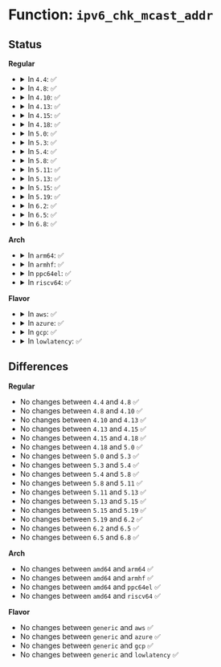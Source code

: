 # Function: <code>ipv6_chk_mcast_addr</code>

## Status
<b>Regular</b>
<ul>
<li>
<details>
<summary>In <code>4.4</code>: ✅</summary>

```c
bool ipv6_chk_mcast_addr(struct net_device *dev, const struct in6_addr *group, const struct in6_addr *src_addr);
```

**Collision:** Unique Global

**Inline:** No

**Transformation:** False

**Instances:**

```
In net/ipv6/mcast.c (ffffffff817ecc70)
Location: net/ipv6/mcast.c:955
Inline: False
Direct callers:
  - net/ipv6/ip6_output.c:ip6_finish_output2
  - net/ipv6/ip6_input.c:ip6_input_finish
  - net/ipv6/ip6_input.c:ip6_mc_input
```
**Symbols:**

```
ffffffff817ecc70-ffffffff817ecda2: ipv6_chk_mcast_addr (STB_GLOBAL)
```
</details>
</li>
<li>
<details>
<summary>In <code>4.8</code>: ✅</summary>

```c
bool ipv6_chk_mcast_addr(struct net_device *dev, const struct in6_addr *group, const struct in6_addr *src_addr);
```

**Collision:** Unique Global

**Inline:** No

**Transformation:** False

**Instances:**

```
In net/ipv6/mcast.c (ffffffff8185b4a0)
Location: net/ipv6/mcast.c:955
Inline: False
Direct callers:
  - net/ipv6/ip6_output.c:ip6_finish_output2
  - net/ipv6/ip6_input.c:ip6_mc_input
  - net/ipv6/ip6_input.c:ip6_input_finish
```
**Symbols:**

```
ffffffff8185b4a0-ffffffff8185b5d2: ipv6_chk_mcast_addr (STB_GLOBAL)
```
</details>
</li>
<li>
<details>
<summary>In <code>4.10</code>: ✅</summary>

```c
bool ipv6_chk_mcast_addr(struct net_device *dev, const struct in6_addr *group, const struct in6_addr *src_addr);
```

**Collision:** Unique Global

**Inline:** No

**Transformation:** False

**Instances:**

```
In net/ipv6/mcast.c (ffffffff8188d3a0)
Location: net/ipv6/mcast.c:969
Inline: False
Direct callers:
  - net/ipv6/ip6_output.c:ip6_finish_output2
  - net/ipv6/ip6_input.c:ip6_mc_input
  - net/ipv6/ip6_input.c:ip6_input_finish
```
**Symbols:**

```
ffffffff8188d3a0-ffffffff8188d4d2: ipv6_chk_mcast_addr (STB_GLOBAL)
```
</details>
</li>
<li>
<details>
<summary>In <code>4.13</code>: ✅</summary>

```c
bool ipv6_chk_mcast_addr(struct net_device *dev, const struct in6_addr *group, const struct in6_addr *src_addr);
```

**Collision:** Unique Global

**Inline:** No

**Transformation:** False

**Instances:**

```
In net/ipv6/mcast.c (ffffffff818b3a80)
Location: net/ipv6/mcast.c:969
Inline: False
Direct callers:
  - net/ipv6/ip6_output.c:ip6_finish_output2
  - net/ipv6/ip6_input.c:ip6_mc_input
  - net/ipv6/ip6_input.c:ip6_input_finish
```
**Symbols:**

```
ffffffff818b3a80-ffffffff818b3ba3: ipv6_chk_mcast_addr (STB_GLOBAL)
```
</details>
</li>
<li>
<details>
<summary>In <code>4.15</code>: ✅</summary>

```c
bool ipv6_chk_mcast_addr(struct net_device *dev, const struct in6_addr *group, const struct in6_addr *src_addr);
```

**Collision:** Unique Global

**Inline:** No

**Transformation:** False

**Instances:**

```
In net/ipv6/mcast.c (ffffffff81936800)
Location: net/ipv6/mcast.c:969
Inline: False
Direct callers:
  - net/ipv6/ip6_output.c:ip6_finish_output2
  - net/ipv6/ip6_input.c:ip6_mc_input
  - net/ipv6/ip6_input.c:ip6_input_finish
```
**Symbols:**

```
ffffffff81936800-ffffffff81936920: ipv6_chk_mcast_addr (STB_GLOBAL)
```
</details>
</li>
<li>
<details>
<summary>In <code>4.18</code>: ✅</summary>

```c
bool ipv6_chk_mcast_addr(struct net_device *dev, const struct in6_addr *group, const struct in6_addr *src_addr);
```

**Collision:** Unique Global

**Inline:** No

**Transformation:** False

**Instances:**

```
In net/ipv6/mcast.c (ffffffff8198f590)
Location: net/ipv6/mcast.c:994
Inline: False
Direct callers:
  - net/ipv6/ip6_output.c:ip6_finish_output2
  - net/ipv6/ip6_input.c:ip6_mc_input
  - net/ipv6/ip6_input.c:ip6_input_finish
```
**Symbols:**

```
ffffffff8198f590-ffffffff8198f6b1: ipv6_chk_mcast_addr (STB_GLOBAL)
```
</details>
</li>
<li>
<details>
<summary>In <code>5.0</code>: ✅</summary>

```c
bool ipv6_chk_mcast_addr(struct net_device *dev, const struct in6_addr *group, const struct in6_addr *src_addr);
```

**Collision:** Unique Global

**Inline:** No

**Transformation:** False

**Instances:**

```
In net/ipv6/mcast.c (ffffffff819c5e50)
Location: net/ipv6/mcast.c:994
Inline: False
Direct callers:
  - net/ipv6/ip6_output.c:ip6_finish_output2
  - net/ipv6/ip6_input.c:ip6_mc_input
  - net/ipv6/ip6_input.c:ip6_protocol_deliver_rcu
```
**Symbols:**

```
ffffffff819c5e50-ffffffff819c5f71: ipv6_chk_mcast_addr (STB_GLOBAL)
```
</details>
</li>
<li>
<details>
<summary>In <code>5.3</code>: ✅</summary>

```c
bool ipv6_chk_mcast_addr(struct net_device *dev, const struct in6_addr *group, const struct in6_addr *src_addr);
```

**Collision:** Unique Global

**Inline:** No

**Transformation:** False

**Instances:**

```
In net/ipv6/mcast.c (ffffffff81a34cc0)
Location: net/ipv6/mcast.c:993
Inline: False
Direct callers:
  - net/ipv6/ip6_output.c:ip6_finish_output2
  - net/ipv6/ip6_input.c:ip6_mc_input
  - net/ipv6/ip6_input.c:ip6_mc_input
  - net/ipv6/ip6_input.c:ip6_protocol_deliver_rcu
```
**Symbols:**

```
ffffffff81a34cc0-ffffffff81a34ddd: ipv6_chk_mcast_addr (STB_GLOBAL)
```
</details>
</li>
<li>
<details>
<summary>In <code>5.4</code>: ✅</summary>

```c
bool ipv6_chk_mcast_addr(struct net_device *dev, const struct in6_addr *group, const struct in6_addr *src_addr);
```

**Collision:** Unique Global

**Inline:** No

**Transformation:** False

**Instances:**

```
In net/ipv6/mcast.c (ffffffff81a6b810)
Location: net/ipv6/mcast.c:993
Inline: False
Direct callers:
  - net/ipv6/ip6_output.c:ip6_finish_output2
  - net/ipv6/ip6_input.c:ip6_mc_input
  - net/ipv6/ip6_input.c:ip6_mc_input
  - net/ipv6/ip6_input.c:ip6_protocol_deliver_rcu
```
**Symbols:**

```
ffffffff81a6b810-ffffffff81a6b92d: ipv6_chk_mcast_addr (STB_GLOBAL)
```
</details>
</li>
<li>
<details>
<summary>In <code>5.8</code>: ✅</summary>

```c
bool ipv6_chk_mcast_addr(struct net_device *dev, const struct in6_addr *group, const struct in6_addr *src_addr);
```

**Collision:** Unique Global

**Inline:** No

**Transformation:** False

**Instances:**

```
In net/ipv6/mcast.c (ffffffff81b64760)
Location: net/ipv6/mcast.c:990
Inline: False
Direct callers:
  - net/ipv6/ip6_output.c:ip6_finish_output2
  - net/ipv6/ip6_input.c:ip6_mc_input
  - net/ipv6/ip6_input.c:ip6_mc_input
  - net/ipv6/ip6_input.c:ip6_protocol_deliver_rcu
```
**Symbols:**

```
ffffffff81b64760-ffffffff81b6486e: ipv6_chk_mcast_addr (STB_GLOBAL)
```
</details>
</li>
<li>
<details>
<summary>In <code>5.11</code>: ✅</summary>

```c
bool ipv6_chk_mcast_addr(struct net_device *dev, const struct in6_addr *group, const struct in6_addr *src_addr);
```

**Collision:** Unique Global

**Inline:** No

**Transformation:** False

**Instances:**

```
In net/ipv6/mcast.c (ffffffff81b72ef0)
Location: net/ipv6/mcast.c:990
Inline: False
Direct callers:
  - net/ipv6/ip6_output.c:ip6_finish_output2
  - net/ipv6/ip6_input.c:ip6_mc_input
  - net/ipv6/ip6_input.c:ip6_mc_input
  - net/ipv6/ip6_input.c:ip6_protocol_deliver_rcu
```
**Symbols:**

```
ffffffff81b72ef0-ffffffff81b73003: ipv6_chk_mcast_addr (STB_GLOBAL)
```
</details>
</li>
<li>
<details>
<summary>In <code>5.13</code>: ✅</summary>

```c
bool ipv6_chk_mcast_addr(struct net_device *dev, const struct in6_addr *group, const struct in6_addr *src_addr);
```

**Collision:** Unique Global

**Inline:** No

**Transformation:** False

**Instances:**

```
In net/ipv6/mcast.c (ffffffff81b61bd0)
Location: net/ipv6/mcast.c:1009
Inline: False
Direct callers:
  - net/ipv6/ip6_output.c:ip6_finish_output2
  - net/ipv6/ip6_input.c:ip6_mc_input
  - net/ipv6/ip6_input.c:ip6_mc_input
  - net/ipv6/ip6_input.c:ip6_protocol_deliver_rcu
```
**Symbols:**

```
ffffffff81b61bd0-ffffffff81b61cb2: ipv6_chk_mcast_addr (STB_GLOBAL)
```
</details>
</li>
<li>
<details>
<summary>In <code>5.15</code>: ✅</summary>

```c
bool ipv6_chk_mcast_addr(struct net_device *dev, const struct in6_addr *group, const struct in6_addr *src_addr);
```

**Collision:** Unique Global

**Inline:** No

**Transformation:** False

**Instances:**

```
In net/ipv6/mcast.c (ffffffff81c29680)
Location: net/ipv6/mcast.c:1014
Inline: False
Direct callers:
  - net/ipv6/ip6_output.c:ip6_finish_output2
  - net/ipv6/ip6_input.c:ip6_mc_input
  - net/ipv6/ip6_input.c:ip6_mc_input
  - net/ipv6/ip6_input.c:ip6_protocol_deliver_rcu
```
**Symbols:**

```
ffffffff81c29680-ffffffff81c29762: ipv6_chk_mcast_addr (STB_GLOBAL)
```
</details>
</li>
<li>
<details>
<summary>In <code>5.19</code>: ✅</summary>

```c
bool ipv6_chk_mcast_addr(struct net_device *dev, const struct in6_addr *group, const struct in6_addr *src_addr);
```

**Collision:** Unique Global

**Inline:** No

**Transformation:** False

**Instances:**

```
In net/ipv6/mcast.c (ffffffff81dc6ae0)
Location: net/ipv6/mcast.c:1014
Inline: False
Direct callers:
  - net/ipv6/ip6_output.c:ip6_finish_output2
  - net/ipv6/ip6_input.c:ip6_mc_input
  - net/ipv6/ip6_input.c:ip6_mc_input
  - net/ipv6/ip6_input.c:ip6_protocol_deliver_rcu
```
**Symbols:**

```
ffffffff81dc6ae0-ffffffff81dc6be9: ipv6_chk_mcast_addr (STB_GLOBAL)
```
</details>
</li>
<li>
<details>
<summary>In <code>6.2</code>: ✅</summary>

```c
bool ipv6_chk_mcast_addr(struct net_device *dev, const struct in6_addr *group, const struct in6_addr *src_addr);
```

**Collision:** Unique Global

**Inline:** No

**Transformation:** False

**Instances:**

```
In net/ipv6/mcast.c (ffffffff81f97740)
Location: net/ipv6/mcast.c:1014
Inline: False
Direct callers:
  - net/ipv6/ip6_output.c:ip6_finish_output2
  - net/ipv6/ip6_input.c:ip6_mc_input
  - net/ipv6/ip6_input.c:ip6_mc_input
  - net/ipv6/ip6_input.c:ip6_protocol_deliver_rcu
```
**Symbols:**

```
ffffffff81f97740-ffffffff81f97849: ipv6_chk_mcast_addr (STB_GLOBAL)
```
</details>
</li>
<li>
<details>
<summary>In <code>6.5</code>: ✅</summary>

```c
bool ipv6_chk_mcast_addr(struct net_device *dev, const struct in6_addr *group, const struct in6_addr *src_addr);
```

**Collision:** Unique Global

**Inline:** No

**Transformation:** False

**Instances:**

```
In net/ipv6/mcast.c (ffffffff81ff8100)
Location: net/ipv6/mcast.c:1014
Inline: False
Direct callers:
  - net/ipv6/ip6_output.c:ip6_finish_output2
  - net/ipv6/ip6_input.c:ip6_mc_input
  - net/ipv6/ip6_input.c:ip6_mc_input
  - net/ipv6/ip6_input.c:ip6_protocol_deliver_rcu
```
**Symbols:**

```
ffffffff81ff8100-ffffffff81ff8238: ipv6_chk_mcast_addr (STB_GLOBAL)
```
</details>
</li>
<li>
<details>
<summary>In <code>6.8</code>: ✅</summary>

```c
bool ipv6_chk_mcast_addr(struct net_device *dev, const struct in6_addr *group, const struct in6_addr *src_addr);
```

**Collision:** Unique Global

**Inline:** No

**Transformation:** False

**Instances:**

```
In net/ipv6/mcast.c (ffffffff820c5d50)
Location: net/ipv6/mcast.c:1014
Inline: False
Direct callers:
  - net/ipv6/ip6_output.c:ip6_finish_output2
  - net/ipv6/ip6_input.c:ip6_mc_input
  - net/ipv6/ip6_input.c:ip6_mc_input
  - net/ipv6/ip6_input.c:ip6_protocol_deliver_rcu
```
**Symbols:**

```
ffffffff820c5d50-ffffffff820c5e88: ipv6_chk_mcast_addr (STB_GLOBAL)
```
</details>
</li>
</ul>
<b>Arch</b>
<ul>
<li>
<details>
<summary>In <code>arm64</code>: ✅</summary>

```c
bool ipv6_chk_mcast_addr(struct net_device *dev, const struct in6_addr *group, const struct in6_addr *src_addr);
```

**Collision:** Unique Global

**Inline:** No

**Transformation:** False

**Instances:**

```
In net/ipv6/mcast.c (ffff800010d33078)
Location: net/ipv6/mcast.c:993
Inline: False
Direct callers:
  - net/ipv6/ip6_output.c:ip6_finish_output2
  - net/ipv6/ip6_input.c:ip6_mc_input
  - net/ipv6/ip6_input.c:ip6_mc_input
  - net/ipv6/ip6_input.c:ip6_protocol_deliver_rcu
```
**Symbols:**

```
ffff800010d33078-ffff800010d33268: ipv6_chk_mcast_addr (STB_GLOBAL)
```
</details>
</li>
<li>
<details>
<summary>In <code>armhf</code>: ✅</summary>

```c
bool ipv6_chk_mcast_addr(struct net_device *dev, const struct in6_addr *group, const struct in6_addr *src_addr);
```

**Collision:** Unique Global

**Inline:** No

**Transformation:** False

**Instances:**

```
In net/ipv6/mcast.c (c0e35e14)
Location: net/ipv6/mcast.c:993
Inline: False
Direct callers:
  - net/ipv6/ip6_output.c:ip6_finish_output2
  - net/ipv6/ip6_input.c:ip6_mc_input
  - net/ipv6/ip6_input.c:ip6_mc_input
  - net/ipv6/ip6_input.c:ip6_protocol_deliver_rcu
```
**Symbols:**

```
c0e35e14-c0e35f84: ipv6_chk_mcast_addr (STB_GLOBAL)
```
</details>
</li>
<li>
<details>
<summary>In <code>ppc64el</code>: ✅</summary>

```c
bool ipv6_chk_mcast_addr(struct net_device *dev, const struct in6_addr *group, const struct in6_addr *src_addr);
```

**Collision:** Unique Global

**Inline:** No

**Transformation:** False

**Instances:**

```
In net/ipv6/mcast.c (c000000000e656b0)
Location: net/ipv6/mcast.c:993
Inline: False
Direct callers:
  - net/ipv6/ip6_output.c:ip6_finish_output2
  - net/ipv6/ip6_input.c:ip6_mc_input
  - net/ipv6/ip6_input.c:ip6_mc_input
  - net/ipv6/ip6_input.c:ip6_protocol_deliver_rcu
```
**Symbols:**

```
c000000000e656b0-c000000000e65878: ipv6_chk_mcast_addr (STB_GLOBAL)
```
</details>
</li>
<li>
<details>
<summary>In <code>riscv64</code>: ✅</summary>

```c
bool ipv6_chk_mcast_addr(struct net_device *dev, const struct in6_addr *group, const struct in6_addr *src_addr);
```

**Collision:** Unique Global

**Inline:** No

**Transformation:** False

**Instances:**

```
In net/ipv6/mcast.c (ffffffe0008714d0)
Location: net/ipv6/mcast.c:993
Inline: False
Direct callers:
  - net/ipv6/ip6_output.c:ip6_finish_output2
  - net/ipv6/ip6_input.c:ip6_mc_input
  - net/ipv6/ip6_input.c:ip6_mc_input
  - net/ipv6/ip6_input.c:ip6_protocol_deliver_rcu
```
**Symbols:**

```
ffffffe0008714d0-ffffffe000871602: ipv6_chk_mcast_addr (STB_GLOBAL)
```
</details>
</li>
</ul>
<b>Flavor</b>
<ul>
<li>
<details>
<summary>In <code>aws</code>: ✅</summary>

```c
bool ipv6_chk_mcast_addr(struct net_device *dev, const struct in6_addr *group, const struct in6_addr *src_addr);
```

**Collision:** Unique Global

**Inline:** No

**Transformation:** False

**Instances:**

```
In net/ipv6/mcast.c (ffffffff81a0aea0)
Location: net/ipv6/mcast.c:993
Inline: False
Direct callers:
  - net/ipv6/ip6_output.c:ip6_finish_output2
  - net/ipv6/ip6_input.c:ip6_mc_input
  - net/ipv6/ip6_input.c:ip6_mc_input
  - net/ipv6/ip6_input.c:ip6_protocol_deliver_rcu
```
**Symbols:**

```
ffffffff81a0aea0-ffffffff81a0afbd: ipv6_chk_mcast_addr (STB_GLOBAL)
```
</details>
</li>
<li>
<details>
<summary>In <code>azure</code>: ✅</summary>

```c
bool ipv6_chk_mcast_addr(struct net_device *dev, const struct in6_addr *group, const struct in6_addr *src_addr);
```

**Collision:** Unique Global

**Inline:** No

**Transformation:** False

**Instances:**

```
In net/ipv6/mcast.c (ffffffff819c7c60)
Location: net/ipv6/mcast.c:993
Inline: False
Direct callers:
  - net/ipv6/ip6_output.c:ip6_finish_output2
  - net/ipv6/ip6_input.c:ip6_mc_input
  - net/ipv6/ip6_input.c:ip6_mc_input
  - net/ipv6/ip6_input.c:ip6_protocol_deliver_rcu
```
**Symbols:**

```
ffffffff819c7c60-ffffffff819c7d7d: ipv6_chk_mcast_addr (STB_GLOBAL)
```
</details>
</li>
<li>
<details>
<summary>In <code>gcp</code>: ✅</summary>

```c
bool ipv6_chk_mcast_addr(struct net_device *dev, const struct in6_addr *group, const struct in6_addr *src_addr);
```

**Collision:** Unique Global

**Inline:** No

**Transformation:** False

**Instances:**

```
In net/ipv6/mcast.c (ffffffff81a75920)
Location: net/ipv6/mcast.c:993
Inline: False
Direct callers:
  - net/ipv6/ip6_output.c:ip6_finish_output2
  - net/ipv6/ip6_input.c:ip6_mc_input
  - net/ipv6/ip6_input.c:ip6_mc_input
  - net/ipv6/ip6_input.c:ip6_protocol_deliver_rcu
```
**Symbols:**

```
ffffffff81a75920-ffffffff81a75a3d: ipv6_chk_mcast_addr (STB_GLOBAL)
```
</details>
</li>
<li>
<details>
<summary>In <code>lowlatency</code>: ✅</summary>

```c
bool ipv6_chk_mcast_addr(struct net_device *dev, const struct in6_addr *group, const struct in6_addr *src_addr);
```

**Collision:** Unique Global

**Inline:** No

**Transformation:** False

**Instances:**

```
In net/ipv6/mcast.c (ffffffff81a82040)
Location: net/ipv6/mcast.c:993
Inline: False
Direct callers:
  - net/ipv6/ip6_output.c:ip6_finish_output2
  - net/ipv6/ip6_input.c:ip6_mc_input
  - net/ipv6/ip6_input.c:ip6_mc_input
  - net/ipv6/ip6_input.c:ip6_protocol_deliver_rcu
```
**Symbols:**

```
ffffffff81a82040-ffffffff81a82167: ipv6_chk_mcast_addr (STB_GLOBAL)
```
</details>
</li>
</ul>

## Differences
<b>Regular</b>
<ul>
<li>
No changes between <code>4.4</code> and <code>4.8</code> ✅
</li>
<li>
No changes between <code>4.8</code> and <code>4.10</code> ✅
</li>
<li>
No changes between <code>4.10</code> and <code>4.13</code> ✅
</li>
<li>
No changes between <code>4.13</code> and <code>4.15</code> ✅
</li>
<li>
No changes between <code>4.15</code> and <code>4.18</code> ✅
</li>
<li>
No changes between <code>4.18</code> and <code>5.0</code> ✅
</li>
<li>
No changes between <code>5.0</code> and <code>5.3</code> ✅
</li>
<li>
No changes between <code>5.3</code> and <code>5.4</code> ✅
</li>
<li>
No changes between <code>5.4</code> and <code>5.8</code> ✅
</li>
<li>
No changes between <code>5.8</code> and <code>5.11</code> ✅
</li>
<li>
No changes between <code>5.11</code> and <code>5.13</code> ✅
</li>
<li>
No changes between <code>5.13</code> and <code>5.15</code> ✅
</li>
<li>
No changes between <code>5.15</code> and <code>5.19</code> ✅
</li>
<li>
No changes between <code>5.19</code> and <code>6.2</code> ✅
</li>
<li>
No changes between <code>6.2</code> and <code>6.5</code> ✅
</li>
<li>
No changes between <code>6.5</code> and <code>6.8</code> ✅
</li>
</ul>
<b>Arch</b>
<ul>
<li>
No changes between <code>amd64</code> and <code>arm64</code> ✅
</li>
<li>
No changes between <code>amd64</code> and <code>armhf</code> ✅
</li>
<li>
No changes between <code>amd64</code> and <code>ppc64el</code> ✅
</li>
<li>
No changes between <code>amd64</code> and <code>riscv64</code> ✅
</li>
</ul>
<b>Flavor</b>
<ul>
<li>
No changes between <code>generic</code> and <code>aws</code> ✅
</li>
<li>
No changes between <code>generic</code> and <code>azure</code> ✅
</li>
<li>
No changes between <code>generic</code> and <code>gcp</code> ✅
</li>
<li>
No changes between <code>generic</code> and <code>lowlatency</code> ✅
</li>
</ul>
